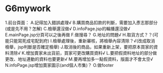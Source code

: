 # G6mywork

1.前台頁面：
A.記得加入錯誤處理√	
B.購買商品扣款的判斷，需要加入彥志那部分(或是先不用？怎解)
C.檢舉還沒做√
D.infoPage.jsp的輪播還沒做√
E.mainPage.jsp分頁可以之後再做
F.做搜尋？
G.地址的問題√
H.取貨方式？？(可能只能寫死成宅配到府)
I.檢舉處理後，重新審核，將檢舉內容清除？√(改成取消檢舉，jsp判斷是否確定檢舉)
J.取消後的商品，如果重新上架，要把原本買家的資料清除√
K.增加賣家未出貨前，買家可更改購買資料√
L.要把假資料地址的部分做更改、地址連動的資料也要更新√
M.要再增加多一點假資料，版面才不會太空√
N.infoPage.jsp增加賣家圖示(and個人市集)？
O.做footer

